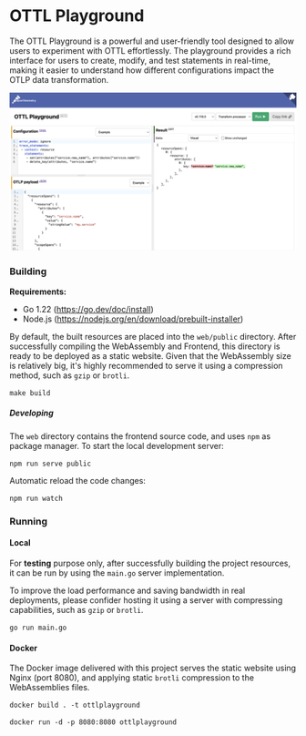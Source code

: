 # OTTL Playground

The OTTL Playground is a powerful and user-friendly tool designed to allow users to experiment with OTTL effortlessly. 
The playground provides a rich interface for users to create, modify, and test statements in real-time, making it easier 
to understand how different configurations impact the OTLP data transformation.

![OTTL Playground overview](docs/img/playground-overview.png)

### Building

**Requirements:**
- Go 1.22 (https://go.dev/doc/install)
- Node.js (https://nodejs.org/en/download/prebuilt-installer)

By default, the built resources are placed into the `web/public` directory. After successfully 
compiling the WebAssembly and Frontend, this directory is ready to be deployed as a static website.
Given that the WebAssembly size is relatively big, it's highly recommended to serve it using a compression 
method, such as `gzip` or `brotli`.

```shell
make build
```

##### Developing

The `web` directory contains the frontend source code, and uses `npm` as package manager.
To start the local development server:

```shell
npm run serve public
```

Automatic reload the code changes:

```shell
npm run watch
```

### Running

#### Local

For **testing** purpose only, after successfully building the project resources, it can be run by 
using the `main.go` server implementation. 

To improve the load performance and saving bandwidth in real deployments, 
please confider hosting it using a server with compressing capabilities, such as `gzip` or `brotli`.

```
go run main.go
```

#### Docker

The Docker image delivered with this project serves the static website using Nginx (port 8080), and 
applying static `brotli` compression to the WebAssemblies files.

```shell
docker build . -t ottlplayground
```

```shell
docker run -d -p 8080:8080 ottlplayground
```
